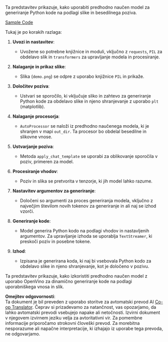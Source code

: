 <!--
CO_OP_TRANSLATOR_METADATA:
{
  "original_hash": "d7d7afa242a4a041ff4193546d4baf16",
  "translation_date": "2025-07-17T05:06:12+00:00",
  "source_file": "md/02.Application/04.Vision/Phi3/E2E_OpenVino_Phi3Vision.md",
  "language_code": "sl"
}
-->
Ta predstavitev prikazuje, kako uporabiti predhodno naučen model za generiranje Python kode na podlagi slike in besedilnega poziva.

[Sample Code](../../../../../../code/06.E2E/E2E_OpenVino_Phi3-vision.ipynb)

Tukaj je po korakih razlaga:

1. **Uvozi in nastavitev**:
   - Uvožene so potrebne knjižnice in moduli, vključno z `requests`, `PIL` za obdelavo slik in `transformers` za upravljanje modela in procesiranje.

2. **Nalaganje in prikaz slike**:
   - Slika (`demo.png`) se odpre z uporabo knjižnice `PIL` in prikaže.

3. **Določitev poziva**:
   - Ustvari se sporočilo, ki vključuje sliko in zahtevo za generiranje Python kode za obdelavo slike in njeno shranjevanje z uporabo `plt` (matplotlib).

4. **Nalaganje procesorja**:
   - `AutoProcessor` se naloži iz predhodno naučenega modela, ki je shranjen v mapi `out_dir`. Ta procesor bo obdelal besedilne in slikovne vnose.

5. **Ustvarjanje poziva**:
   - Metoda `apply_chat_template` se uporabi za oblikovanje sporočila v poziv, primeren za model.

6. **Procesiranje vhodov**:
   - Poziv in slika se pretvorita v tenzorje, ki jih model lahko razume.

7. **Nastavitev argumentov za generiranje**:
   - Določeni so argumenti za proces generiranja modela, vključno z največjim številom novih tokenov za generiranje in ali naj se izhod vzorči.

8. **Generiranje kode**:
   - Model generira Python kodo na podlagi vhodov in nastavljenih argumentov. Za upravljanje izhoda se uporablja `TextStreamer`, ki preskoči poziv in posebne tokene.

9. **Izhod**:
   - Izpisana je generirana koda, ki naj bi vsebovala Python kodo za obdelavo slike in njeno shranjevanje, kot je določeno v pozivu.

Ta predstavitev prikazuje, kako izkoristiti predhodno naučen model z uporabo OpenVino za dinamično generiranje kode na podlagi uporabniškega vnosa in slik.

**Omejitev odgovornosti**:  
Ta dokument je bil preveden z uporabo storitve za avtomatski prevod AI [Co-op Translator](https://github.com/Azure/co-op-translator). Čeprav si prizadevamo za natančnost, vas opozarjamo, da lahko avtomatski prevodi vsebujejo napake ali netočnosti. Izvirni dokument v njegovem izvirnem jeziku velja za avtoritativni vir. Za pomembne informacije priporočamo strokovni človeški prevod. Za morebitna nesporazume ali napačne interpretacije, ki izhajajo iz uporabe tega prevoda, ne odgovarjamo.